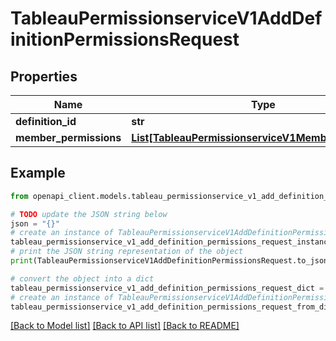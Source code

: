 # TableauPermissionserviceV1AddDefinitionPermissionsRequest


## Properties

Name | Type | Description | Notes
------------ | ------------- | ------------- | -------------
**definition_id** | **str** |  | [optional] 
**member_permissions** | [**List[TableauPermissionserviceV1MemberPermission]**](TableauPermissionserviceV1MemberPermission.md) |  | [optional] 

## Example

```python
from openapi_client.models.tableau_permissionservice_v1_add_definition_permissions_request import TableauPermissionserviceV1AddDefinitionPermissionsRequest

# TODO update the JSON string below
json = "{}"
# create an instance of TableauPermissionserviceV1AddDefinitionPermissionsRequest from a JSON string
tableau_permissionservice_v1_add_definition_permissions_request_instance = TableauPermissionserviceV1AddDefinitionPermissionsRequest.from_json(json)
# print the JSON string representation of the object
print(TableauPermissionserviceV1AddDefinitionPermissionsRequest.to_json())

# convert the object into a dict
tableau_permissionservice_v1_add_definition_permissions_request_dict = tableau_permissionservice_v1_add_definition_permissions_request_instance.to_dict()
# create an instance of TableauPermissionserviceV1AddDefinitionPermissionsRequest from a dict
tableau_permissionservice_v1_add_definition_permissions_request_from_dict = TableauPermissionserviceV1AddDefinitionPermissionsRequest.from_dict(tableau_permissionservice_v1_add_definition_permissions_request_dict)
```
[[Back to Model list]](../README.md#documentation-for-models) [[Back to API list]](../README.md#documentation-for-api-endpoints) [[Back to README]](../README.md)


